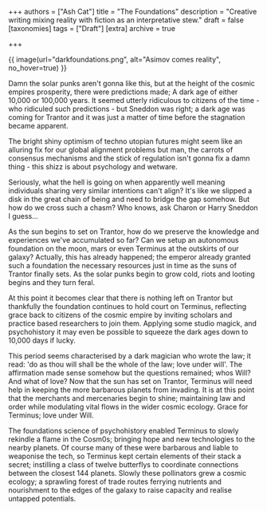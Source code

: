 +++
authors = ["Ash Cat"]
title = "The Foundations"
description = "Creative writing mixing reality with fiction as an interpretative stew."
draft = false
[taxonomies]
tags = ["Draft"]
[extra]
archive = true

+++

{{ image(url="darkfoundations.png", alt="Asimov comes reality", no_hover=true) }}


Damn the solar punks aren't gonna like this, but at the height of the cosmic empires prosperity, there were predictions made; A dark age of either 10,000 or 100,000 years. It seemed utterly ridiculous to citizens of the time - who ridiculed such predictions - but Sneddon was right; a dark age was coming for Trantor and it was just a matter of time before the stagnation became apparent.

The bright shiny optimism of techno utopian futures might seem like an alluring fix for our global alignment problems but man, the carrots of consensus mechanisms and the stick of regulation isn't gonna fix a damn thing - this shizz is about psychology and wetware. 

Seriously, what the hell is going on when apparently well meaning individuals sharing very similar intentions can't align? It's like we slipped a disk in the great chain of being and need to bridge the gap somehow. But how do we cross such a chasm? Who knows, ask Charon or Harry Sneddon I guess...

As the sun begins to set on Trantor, how do we preserve the knowledge and experiences we've accumulated so far? Can we setup an autonomous foundation on the moon, mars or even Terminus at the outskirts of our galaxy? Actually, this has already happened; the emperor already granted such a foundation the necessary resources just in time as the suns of Trantor finally sets. As the solar punks begin to grow cold, riots and looting begins and they turn feral. 

At this point it becomes clear that there is nothing left on Trantor but thankfully the foundation continues to hold court on Terminus, reflecting grace back to citizens of the cosmic empire by inviting scholars and practice based researchers to join them. Applying some studio magick, and psychohistory it may even be possible to squeeze the dark ages down to 10,000 days if lucky.

This period seems characterised by a dark magician who wrote the law; it read: 'do as thou will shall be the whole of the law; love under will'. The affirmation made sense somehow but the questions remained; whos Will? And what of love? Now that the sun has set on Trantor, Terminus will need help in keeping the more barbarous planets from invading. It is at this point that the merchants and mercenaries begin to shine; maintaining law and order while modulating vital flows in the wider cosmic ecology. Grace for Terminus; love under Will.

The foundations science of psychohistory enabled Terminus to slowly rekindle a flame in the Cosm0s; bringing hope and new technologies to the nearby planets. Of course many of these were barbarous and liable to weaponise the tech, so Terminus kept certain elements of their stack a secret; instilling a class of twelve butterflys to coordinate connections between the closest 144 planets. Slowly these pollinators grew a cosmic ecology; a sprawling forest of trade routes ferrying nutrients and nourishment to the edges of the galaxy to raise capacity and realise untapped potentials.